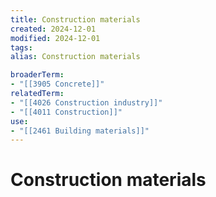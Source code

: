 ```yaml
---
title: Construction materials
created: 2024-12-01
modified: 2024-12-01
tags: 
alias: Construction materials

broaderTerm:
- "[[3905 Concrete]]"
relatedTerm:
- "[[4026 Construction industry]]"
- "[[4011 Construction]]"
use:
- "[[2461 Building materials]]"
---
```

# Construction materials
